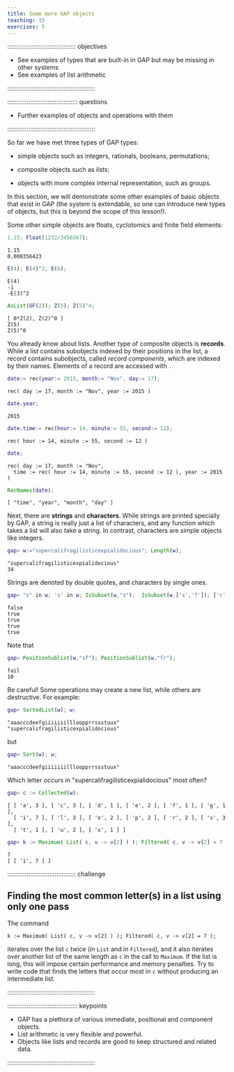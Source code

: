 ```yaml
---
title: Some more GAP objects
teaching: 15
exercises: 5
---
```


::::::::::::::::::::::::::::::::::::::: objectives

- See examples of types that are built-in in GAP but may be missing in other systems
- See examples of list arithmetic

::::::::::::::::::::::::::::::::::::::::::::::::::

:::::::::::::::::::::::::::::::::::::::: questions

- Further examples of objects and operations with them

::::::::::::::::::::::::::::::::::::::::::::::::::

So far we have met three types of GAP types:

- simple objects such as integers, rationals, booleans, permutations;

- composite objects such as *lists*;

- objects with more complex internal representation, such as groups.

In this section, we will demonstrate some other examples of basic objects
that exist in GAP (the system is extendable, so one can introduce new types
of objects, but this is beyond the scope of this lesson!).

Some other simple objects are floats, cyclotomics and finite field elements:

```gap
1.15; Float(1232/3456567);
```

```output
1.15
0.000356423
```

```gap
E(4); E(4)^2; E(6);
```

```output
E(4)
-1
-E(3)^2
```

```gap
AsList(GF(2)); Z(5); Z(5)^4;
```

```output
[ 0*Z(2), Z(2)^0 ]
Z(5)
Z(5)^0
```

You already know about lists.
Another type of composite objects is **records**. While a list contains subobjects indexed
by their positions in the list, a record contains subobjects, called *record
components*, which are indexed by their names. Elements of a record are accessed with `.`

```gap
date:= rec(year:= 2015, month:= "Nov", day:= 17);
```

```output
rec( day := 17, month := "Nov", year := 2015 )
```

```gap
date.year;
```

```output
2015
```

```gap
date.time:= rec(hour:= 14, minute:= 55, second:= 12);
```

```output
rec( hour := 14, minute := 55, second := 12 )
```

```gap
date;
```

```output
rec( day := 17, month := "Nov",
  time := rec( hour := 14, minute := 55, second := 12 ), year := 2015 )
```

```gap
RecNames(date);
```

```output
[ "time", "year", "month", "day" ]
```

Next, there are **strings** and **characters**. While strings are printed
specially by GAP, a string is really just a list of characters, and any
function which takes a list will also take a string. In contrast, characters
are simple objects like integers.

```gap
gap> w:="supercalifragilisticexpialidocious"; Length(w);
```

```output
"supercalifragilisticexpialidocious"
34
```

Strings are denoted by double quotes, and characters by single ones.

```gap
gap> "s" in w; 's' in w; IsSubset(w,"s");  IsSubset(w,['s','f']); ['c','a','t'] = "cat";
```

```output
false
true
true
true
true
```

Note that

```gap
gap> PositionSublist(w,"sf"); PositionSublist(w,"fr");
```

```output
fail
10
```

Be careful! Some operations may create a new list, while others are
destructive. For example:

```gap
gap> SortedList(w); w;
```

```output
"aaacccdeefgiiiiiiillloopprrssstuux"
"supercalifragilisticexpialidocious"
```

but

```gap
gap> Sort(w); w;
```

```output
"aaacccdeefgiiiiiiillloopprrssstuux"
```

Which letter occurs in "supercalifragilisticexpialidocious" most often?

```gap
gap> c := Collected(w);
```

```output
[ [ 'a', 3 ], [ 'c', 3 ], [ 'd', 1 ], [ 'e', 2 ], [ 'f', 1 ], [ 'g', 1 ],
  [ 'i', 7 ], [ 'l', 3 ], [ 'o', 2 ], [ 'p', 2 ], [ 'r', 2 ], [ 's', 3 ],
  [ 't', 1 ], [ 'u', 2 ], [ 'x', 1 ] ]
```

```gap
gap> k := Maximum( List( c, v -> v[2] ) ); Filtered( c, v -> v[2] = 7 );
```

```output
7
[ [ 'i', 7 ] ]
```

:::::::::::::::::::::::::::::::::::::::  challenge

## Finding the most common letter(s) in a list using only one pass

The command

`k := Maximum( List( c, v -> v[2] ) ); Filtered( c, v -> v[2] = 7 );`

iterates over the list `c` twice (in `List` and in `Filtered`), and
it also iterates over another list of the same length as `c` in the call
to `Maximum`. If the list is long, this will impose certain performance
and memory penalties. Try to write code that finds the letters that occur most
in `c` without producing an intermediate list.


::::::::::::::::::::::::::::::::::::::::::::::::::

:::::::::::::::::::::::::::::::::::::::: keypoints

- GAP has a plethora of various immediate, positional and component objects.
- List arithmetic is very flexible and powerful.
- Objects like lists and records are good to keep structured and related data.

::::::::::::::::::::::::::::::::::::::::::::::::::


